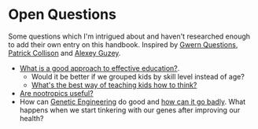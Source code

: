 # Open Questions

Some questions which I'm intrigued about and haven't researched enough to add their own entry on this handbook. Inspired by [Gwern Questions](https://www.gwern.net/Questions), [Patrick Collison](https://patrickcollison.com/questions) and [Alexey Guzey](https://guzey.com/personal/research-ideas/).

- [What is a good approach to effective education?](https://www.lesswrong.com/posts/mMKKsbxGiNirGjsA9/effective-children-education).
  - Would it be better if we grouped kids by skill level instead of age?
  - [What's the best way of teaching kids how to think?](https://news.ycombinator.com/item?id=24638756)
- [Are nootropics useful?](https://www.gwern.net/Nootropics)
- How can [Genetic Engineering](https://www.youtube.com/watch?v=jAhjPd4uNFY) do good and [how can it go badly](https://www.youtube.com/watch?v=n__42UNIhvU). What happens when we start tinkering with our genes after improving our health?
